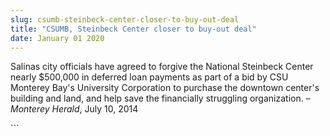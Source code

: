 ```yaml
---
slug: csumb-steinbeck-center-closer-to-buy-out-deal
title: "CSUMB, Steinbeck Center closer to buy-out deal"
date: January 01 2020
---
```


 
<p>
  Salinas city officials have agreed to forgive the National Steinbeck Center
  nearly $500,000 in deferred loan payments as part of a bid by CSU Monterey
  Bay's University Corporation to purchase the downtown center's building and
  land, and help save the financially struggling organization. –
  <em>Monterey Herald</em>, July 10, 2014
</p>
```

